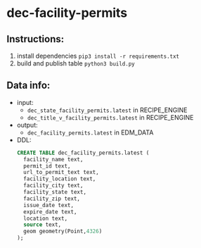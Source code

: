# dec-facility-permits

## Instructions: 
1. install dependencies `pip3 install -r requirements.txt`
2. build and publish table `python3 build.py`

## Data info: 
* input:
  * `dec_state_facility_permits.latest` in RECIPE_ENGINE
  * `dec_title_v_facility_permits.latest` in RECIPE_ENGINE
* output: 
  * `dec_facility_permits.latest` in EDM_DATA
* DDL: 
  ```sql
  CREATE TABLE dec_facility_permits.latest (
    facility_name text,
    permit_id text,
    url_to_permit_text text,
    facility_location text,
    facility_city text,
    facility_state text,
    facility_zip text,
    issue_date text,
    expire_date text,
    location text,
    source text,
    geom geometry(Point,4326)
  );
  ```